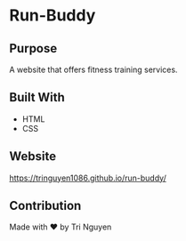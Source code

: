 # Run-Buddy
## Purpose
A website that offers fitness training services.

## Built With
* HTML
* CSS

## Website
https://tringuyen1086.github.io/run-buddy/

## Contribution
Made with ❤️ by Tri Nguyen
